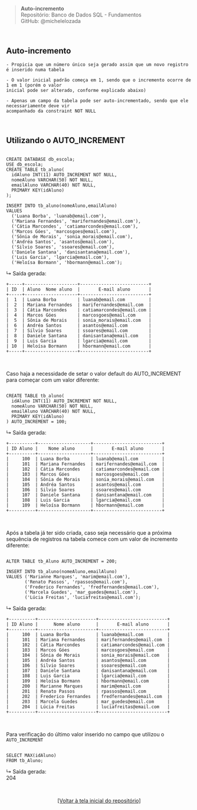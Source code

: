 > **Auto-incremento**     
> Repositório: Banco de Dados SQL - Fundamentos  
> GitHub: @michelelozada
&nbsp;
     
&nbsp;  
## Auto-incremento
```
- Propicia que um número único seja gerado assim que um novo registro é inserido numa tabela  

- O valor inicial padrão começa em 1, sendo que o incremento ocorre de 1 em 1 (porém o valor 
inicial pode ser alterado, conforme explicado abaixo)  

- Apenas um campo da tabela pode ser auto-incrementado, sendo que ele necessariamente deve vir
acompanhado da constraint NOT NULL  
```

&nbsp;
     
## Utilizando o AUTO_INCREMENT

```mysql

CREATE DATABASE db_escola;
USE db_escola;
CREATE TABLE tb_aluno(
  idAluno INT(11) AUTO_INCREMENT NOT NULL,
  nomeAluno VARCHAR(50) NOT NULL,
  emailAluno VARCHAR(40) NOT NULL,
  PRIMARY KEY(idAluno)
);

INSERT INTO tb_aluno(nomeAluno,emailAluno) 
VALUES 
  ('Luana Borba', 'luanab@email.com'),
  ('Mariana Fernandes', 'marifernandes@email.com'),
  ('Cátia Marcondes', 'catiamarcondes@email.com'),
  ('Marcos Góes', 'marcosgoes@email.com'),
  ('Sônia de Morais', 'sonia_morais@email.com'),
  ('Andréa Santos', 'asantos@email.com'),
  ('Silvio Soares', 'ssoares@email.com'),
  ('Daniele Santana', 'danisantana@email.com'),
  ('Luis Garcia', 'lgarcia@email.com'),
  ('Heloísa Bormann', 'hbormann@email.com');
```

↳ Saída gerada:  
```
+-----+--------------------+--------------------------+
| ID  | Aluno  Nome aluno  |       E-mail aluno       |
+-----+--------------------+--------------------------+
|  1  | Luana Borba        | luanab@email.com         |
|  2  | Mariana Fernandes  | marifernandes@email.com  |
|  3  | Cátia Marcondes    | catiamarcondes@email.com |
|  4  | Marcos Góes        | marcosgoes@email.com     |
|  5  | Sônia de Morais    | sonia_morais@email.com   |
|  6  | Andréa Santos      | asantos@email.com        |
|  7  | Silvio Soares      | ssoares@email.com        |
|  8  | Daniele Santana    | danisantana@email.com    |
|  9  | Luis Garcia        | lgarcia@email.com        |
| 10  | Heloísa Bormann    | hbormann@email.com       |
+-----+--------------------+--------------------------+
```

&nbsp;
     
Caso haja a necessidade de setar o valor default do AUTO_INCREMENT para começar com um valor diferente:
```mysql

CREATE TABLE tb_aluno(
  idAluno INT(11) AUTO_INCREMENT NOT NULL,
  nomeAluno VARCHAR(50) NOT NULL,
  emailAluno VARCHAR(40) NOT NULL,
  PRIMARY KEY(idAluno)
) AUTO_INCREMENT = 100;
```

↳ Saída gerada:  
```
+----------+--------------------+--------------------------+
| ID Aluno |    Nome aluno      |       E-mail aluno       |
+----------+--------------------+--------------------------+
|     100  | Luana Borba        | luanab@email.com         |
|     101  | Mariana Fernandes  | marifernandes@email.com  |
|     102  | Cátia Marcondes    | catiamarcondes@email.com |
|     103  | Marcos Góes        | marcosgoes@email.com     |
|     104  | Sônia de Morais    | sonia_morais@email.com   |
|     105  | Andréa Santos      | asantos@email.com        |
|     106  | Silvio Soares      | ssoares@email.com        |
|     107  | Daniele Santana    | danisantana@email.com    |
|     108  | Luis Garcia        | lgarcia@email.com        |
|     109  | Heloísa Bormann    | hbormann@email.com       |
+----------+--------------------+--------------------------+
```

&nbsp;
     
Após a tabela já ter sido criada, caso seja necessário que a próxima sequência de registros na tabela comece com um valor de incremento diferente:
```mysql

ALTER TABLE tb_Aluno AUTO_INCREMENT = 200;

INSERT INTO tb_aluno(nomeAluno,emailAluno) 
VALUES ('Marianne Marques', 'marim@email.com'),
       ('Renato Passos', 'rpassos@email.com'),
       ('Frederico Fernandes', 'fredfernandes@email.com'),
       ('Marcela Guedes', 'mar_guedes@email.com'),
       ('Lúcia Freitas', 'luciafreitas@email.com');
```

↳ Saída gerada:  
```
+----------+----------------------+--------------------------+
| ID Aluno |      Nome aluno      |       E-mail aluno       |
+----------+----------------------+--------------------------+
|     100  | Luana Borba          | luanab@email.com         |
|     101  | Mariana Fernandes    | marifernandes@email.com  |
|     102  | Cátia Marcondes      | catiamarcondes@email.com |
|     103  | Marcos Góes          | marcosgoes@email.com     |
|     104  | Sônia de Morais      | sonia_morais@email.com   |
|     105  | Andréa Santos        | asantos@email.com        |
|     106  | Silvio Soares        | ssoares@email.com        |
|     107  | Daniele Santana      | danisantana@email.com    |
|     108  | Luis Garcia          | lgarcia@email.com        |
|     109  | Heloísa Bormann      | hbormann@email.com       |
|     200  | Marianne Marques     | marim@email.com          |
|     201  | Renato Passos        | rpassos@email.com        |
|     202  | Frederico Fernandes  | fredfernandes@email.com  |
|     203  | Marcela Guedes       | mar_guedes@email.com     |
|     204  | Lúcia Freitas        | luciafreitas@email.com   |
+----------+----------------------+--------------------------+
```

&nbsp;
     
Para verificação do último valor inserido no campo que utilizou o `AUTO_INCREMENT`
```mysql

SELECT MAX(idAluno) 
FROM tb_Aluno;
```

↳ Saída gerada:  
204

&nbsp;

<div align="center">
<a href="https://github.com/michelelozada/SQL-Study-Notes">[Voltar à tela inicial do repositório]</a>
</div>